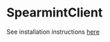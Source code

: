 # SpearmintClient

See installation instructions [here](https://github.com/acil-bwh/SpearmintClient/wiki/Installation)
